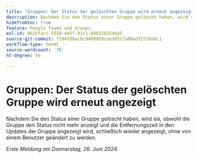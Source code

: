 ```yaml
---
title: 'Gruppen: Der Status der gelöschten Gruppe wird erneut angezeigt'
description: Nachdem Sie den Status einer Gruppe gelöscht haben, wird sie, obwohl die Gruppe den Status nicht mehr anzeigt und die Entfernungszeit in den Updates der Gruppe angezeigt wird, schließlich wieder angezeigt, ohne von einem Benutzer geändert zu werden.
hidefromtoc: true
feature: People Teams and Groups
exl-id: 061bfacc-5350-4e5f-91c1-89b32835d6e5
source-git-commit: 7194330acbc940d959cee30517a06adf272bb6c1
workflow-type: tm+mt
source-wordcount: '76'
ht-degree: 5%

---
```


# Gruppen: Der Status der gelöschten Gruppe wird erneut angezeigt

Nachdem Sie den Status einer Gruppe gelöscht haben, wird sie, obwohl die Gruppe den Status nicht mehr anzeigt und die Entfernungszeit in den Updates der Gruppe angezeigt wird, schließlich wieder angezeigt, ohne von einem Benutzer geändert zu werden.

_Erste Meldung am Donnerstag, 26. Juni 2024._
